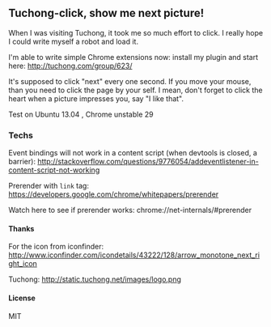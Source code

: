 
Tuchong-click, show me next picture!
------

When I was visiting Tuchong, it took me so much effort to click.
I really hope I could write myself a robot and load it.

I'm able to write simple Chrome extensions now:
install my plugin and start here: http://tuchong.com/group/623/

It's supposed to click "next" every one second.
If you move your mouse, than you need to click the page by your self.
I mean, don't forget to click the heart when a picture impresses you, say "I like that".

Test on Ubuntu 13.04 , Chrome unstable 29

### Techs

Event bindings will not work in a content script (when devtools is closed, a barrier):
http://stackoverflow.com/questions/9776054/addeventlistener-in-content-script-not-working

Prerender with `link` tag:
https://developers.google.com/chrome/whitepapers/prerender

Watch here to see if prerender works:
chrome://net-internals/#prerender

#### Thanks

For the icon from iconfinder:
http://www.iconfinder.com/icondetails/43222/128/arrow_monotone_next_right_icon

Tuchong: http://static.tuchong.net/images/logo.png

#### License

MIT